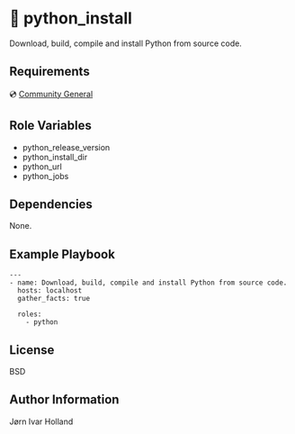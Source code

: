 🐍 python\_install
==================

Download, build, compile and install Python from source code.

Requirements
------------

💿 [Community General](https://galaxy.ansible.com/community/general)

Role Variables
--------------

- python\_release\_version
- python\_install\_dir
- python\_url
- python\_jobs

Dependencies
------------

None.

Example Playbook
----------------

    ---
    - name: Download, build, compile and install Python from source code.
      hosts: localhost
      gather_facts: true

      roles:
        - python

License
-------

BSD

Author Information
------------------

Jørn Ivar Holland
